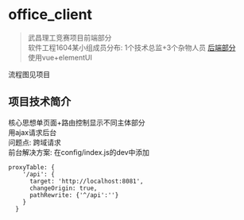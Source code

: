 # office_client

> 武昌理工竞赛项目前端部分  
>软件工程1604某小组成员分布:  1个技术总监+3个杂物人员
><a href="https://github.com/HastyFish/office_server">后端部分</a>  
>使用vue+elementUI

流程图见项目  

## 项目技术简介  
  核心思想单页面+路由控制显示不同主体部分  
  用ajax请求后台  
  问题点: 跨域请求  
  前台解决方案: 在config/index.js的dev中添加
  ```
  proxyTable: {
      '/api': {
        target: 'http://localhost:8081',
        changeOrigin: true,
        pathRewrite: {'^/api':''}
      }
    }
